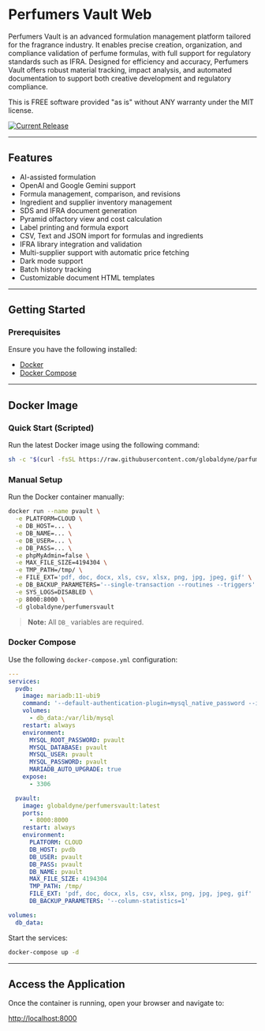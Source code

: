 # Perfumers Vault Web

Perfumers Vault is an advanced formulation management platform tailored for the fragrance industry. It enables precise creation, organization, and compliance validation of perfume formulas, with full support for regulatory standards such as IFRA. Designed for efficiency and accuracy, Perfumers Vault offers robust material tracking, impact analysis, and automated documentation to support both creative development and regulatory compliance.

This is FREE software provided "as is" without ANY warranty under the MIT license.

[![Current Release](https://img.shields.io/github/v/release/globaldyne/parfumvault.svg "Current Release")](https://github.com/globaldyne/parfumvault/releases/latest)

---

## Features

* AI-assisted formulation
* OpenAI and Google Gemini support
* Formula management, comparison, and revisions
* Ingredient and supplier inventory management
* SDS and IFRA document generation
* Pyramid olfactory view and cost calculation
* Label printing and formula export
* CSV, Text and JSON import for formulas and ingredients
* IFRA library integration and validation
* Multi-supplier support with automatic price fetching
* Dark mode support
* Batch history tracking
* Customizable document HTML templates

---

## Getting Started

### Prerequisites

Ensure you have the following installed:
- [Docker](https://www.docker.com/)
- [Docker Compose](https://docs.docker.com/compose/)

---

## Docker Image

### Quick Start (Scripted)

Run the latest Docker image using the following command:

```bash
sh -c "$(curl -fsSL https://raw.githubusercontent.com/globaldyne/parfumvault/master/helpers/run_pvault.sh)"
```

### Manual Setup

Run the Docker container manually:

```bash
docker run --name pvault \
  -e PLATFORM=CLOUD \
  -e DB_HOST=... \
  -e DB_NAME=... \
  -e DB_USER=... \
  -e DB_PASS=... \
  -e phpMyAdmin=false \
  -e MAX_FILE_SIZE=4194304 \
  -e TMP_PATH=/tmp/ \
  -e FILE_EXT='pdf, doc, docx, xls, csv, xlsx, png, jpg, jpeg, gif' \
  -e DB_BACKUP_PARAMETERS='--single-transaction --routines --triggers' \
  -e SYS_LOGS=DISABLED \
  -p 8000:8000 \
  -d globaldyne/perfumersvault
```

> **Note:** All `DB_` variables are required.

### Docker Compose

Use the following `docker-compose.yml` configuration:

```yaml
---
services:
  pvdb:
    image: mariadb:11-ubi9
    command: '--default-authentication-plugin=mysql_native_password --innodb-flush-method=fsync'
    volumes:
      - db_data:/var/lib/mysql
    restart: always
    environment:
      MYSQL_ROOT_PASSWORD: pvault
      MYSQL_DATABASE: pvault
      MYSQL_USER: pvault
      MYSQL_PASSWORD: pvault
      MARIADB_AUTO_UPGRADE: true
    expose:
      - 3306

  pvault:
    image: globaldyne/perfumersvault:latest
    ports:
      - 8000:8000
    restart: always
    environment:
      PLATFORM: CLOUD
      DB_HOST: pvdb
      DB_USER: pvault
      DB_PASS: pvault
      DB_NAME: pvault
      MAX_FILE_SIZE: 4194304
      TMP_PATH: /tmp/
      FILE_EXT: 'pdf, doc, docx, xls, csv, xlsx, png, jpg, jpeg, gif'
      DB_BACKUP_PARAMETERS: '--column-statistics=1'

volumes:
  db_data:
```

Start the services:

```bash
docker-compose up -d
```

---

## Access the Application

Once the container is running, open your browser and navigate to:

[http://localhost:8000](http://localhost:8000)
